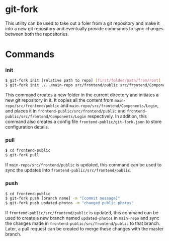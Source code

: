 # git-fork

This utility can be used to take out a foler from a git repository and make it into a new git repository and eventually provide commands to sync changes between both the repositories.

# Commands
### init
```sh
$ git-fork init [relative path to repo] [first/folder/path/from/root] [second/folder/path/from/root] [name of new folder]
$ git-fork init ./../main-repo src/frontend/public src/frontend/Components/Login frontend-public
```
This command creates a new folder in the current directory and initiates a new git repository in it. It copies all the content from `main-repo/src/frontend/public` and `main-repo/src/frontend/Components/Login`, and places it in `frontend-public/src/frontend/public` and `frontend-public/src/frontend/Components/Login` respectively. In addition, this command also creates a config file `frontend-public/git-fork.json` to store configuration details.


### pull
```sh
$ cd frontend-public
$ git-fork pull
```
If `main-repo/src/frontend/public` is updated, this command can be used to sync the updates into `frontend-public/src/frontend/public`.

### push
```sh
$ cd frontend-public
$ git-fork push [branch name] -m "[commit message]"
$ git-fork push updated-photos -m "changed public photos"
```
If `frontend-public/src/frontend/public` is updated, this command can be used to create a new branch named `updated-photos` in `main-repo` and sync the changes made in `frontend-public/src/frontend/public` to that branch. Later, a pull request can be created to merge these changes with the master branch.
